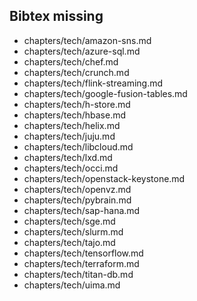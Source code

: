 ## Bibtex missing
* chapters/tech/amazon-sns.md
* chapters/tech/azure-sql.md
* chapters/tech/chef.md
* chapters/tech/crunch.md
* chapters/tech/flink-streaming.md
* chapters/tech/google-fusion-tables.md
* chapters/tech/h-store.md
* chapters/tech/hbase.md
* chapters/tech/helix.md
* chapters/tech/juju.md
* chapters/tech/libcloud.md
* chapters/tech/lxd.md
* chapters/tech/occi.md
* chapters/tech/openstack-keystone.md
* chapters/tech/openvz.md
* chapters/tech/pybrain.md
* chapters/tech/sap-hana.md
* chapters/tech/sge.md
* chapters/tech/slurm.md
* chapters/tech/tajo.md
* chapters/tech/tensorflow.md
* chapters/tech/terraform.md
* chapters/tech/titan-db.md
* chapters/tech/uima.md

